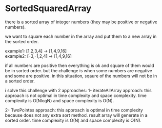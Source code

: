 # SortedSquaredArray

there is a sorted array of integer numbers (they may be positive or negative numbers).

we want to square each number in the array and put them to a new array in the sorted order.

example1: [1,2,3,4] -> [1,4,9,16]     
example2:          [-3,-1,2,4] -> [1,4,9,16]

if all numbers are positive then everything is ok and square of them would be in sorted order. but the challenge is when some numbers are negative and some are positive. in this situation, sqaure of the numbers will not be in a sorted order.

i solve this challenge with 2 approaches:
1- iterateAllArray approach: this approach is not optimal in time complexity and space complexity.  time complexity is O(NlogN) and space complexity is O(N).

2- TwoPointes approach: this approach is optimal in time complexity because does not any extra sort method. result array will generate in a sorted order. time complexity is O(N) and space complexity is O(N).

